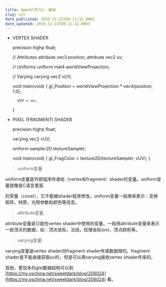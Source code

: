 ```yaml
---
title: OpenGl学习1--基础
slug: xss
date_published: 2016-12-22T08:11:32.000Z
date_updated: 2016-12-22T08:11:32.000Z
---
```


- VERTEX SHADER

    precision highp float;
    
    // Attributes
    attribute vec3 position;
    attribute vec2 uv;
    
    // Uniforms
    uniform mat4 worldViewProjection;
    
    // Varying
    varying vec2 vUV;
    
    void main(void) {
        gl_Position = worldViewProjection * vec4(position, 1.0);
    
        vUV = uv;
    }
    

- PIXEL (FRAGMENT) SHADER

    precision highp float;
    
    varying vec2 vUV;
    
    uniform sampler2D textureSampler;
    
    void main(void) {
        gl_FragColor = texture2D(textureSampler, vUV);
    }
    

> uniform变量

uniform变量是外部程序传递给（vertex和fragment）shader的变量。uniform变量就像是C语言里面

的常量（const），它不能被shader程序修改。uniform变量一般用来表示：变换矩阵，材质，光照参数和颜色等信息。

> attribute变量

attribute变量是只能在vertex shader中使用的变量。一般用attribute变量来表示一些顶点的数据，如：顶点坐标，法线，纹理坐标(uv)，顶点颜色等。

> varying变量

varying变量是vertex shader向fragment shader传递数据用的。fragment shader是不能直接获取uv的，但是可以用varying接收vertex shader传来的。

其他，更加多的glsl数据结构可以到 [https://my.oschina.net/sweetdark/blog/208024](https://my.oschina.net/sweetdark/blog/208024) 看。
